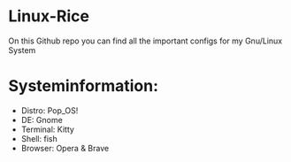 # Linux-Rice
On this Github repo you can find all the important configs for my Gnu/Linux System
# Systeminformation:
+ Distro: Pop_OS!
+ DE: Gnome
+ Terminal: Kitty
+ Shell: fish
+ Browser: Opera & Brave
